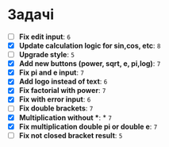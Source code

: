 # Задачі

- [ ] **Fix edit input**: `6`
- [x] **Update calculation logic for sin,cos, etc**: `8`
- [ ] **Upgrade style**: `5`
- [x] **Add new buttons (power, sqrt, e, pi,log)**: `7`
- [x] **Fix pi and e input**: `7`
- [x] **Add logo instead of text**: `6`
- [x] **Fix factorial with power**: `7`
- [x] **Fix with error input**: `6`
- [ ] **Fix double brackets**: `7`
- [x] **Multiplication without \***: \* `7`
- [x] **Fix multiplication double pi or double e**: `7`
- [ ] **Fix not closed bracket result**: `5`
